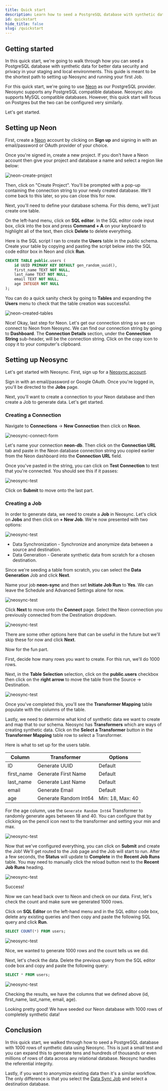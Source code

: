 ```yaml
---
title: Quick start
description: Learn how to seed a PostgreSQL database with synthetic data for better data security and privacy
id: quickstart
hide_title: false
slug: /quickstart
---
```


## Getting started

In this quick start, we're going to walk through how you can seed a PostgreSQL database with synthetic data for better data security and privacy in your staging and local environments. This guide is meant to be the shortest path to setting up Neosync and running your first Job.

For this quick start, we're going to use [Neon](https://neon.tech) as our PostgreSQL provider. Neosync supports any PostgreSQL compatible database. Neosync also supports MySQL compatible databases. However, this quick start will focus on Postgres but the two can be configured very similarly.

Let's get started.

## Setting up Neon

First, create a [Neon](https://neon.tech) account by clicking on **Sign up** and signing in with an email/password or OAuth provider of your choice.

Once you're signed in, create a new project. If you don't have a Neon account then give your project and database a name and select a region like below:

![neon-create-project](/img/neon-create.png)

Then, click on "Create Project". You'll be prompted with a pop-up containing the connection string to your newly created database. We'll come back to this later, so you can close this for now.

Next, you'll need to define your database schema. For this demo, we'll just create one table.

On the left-hand menu, click on **SQL editor**. In the SQL editor code input box, click into the box and press **Command + A** on your keyboard to highlight all of the text, then click **Delete** to delete everything.

Here is the SQL script I ran to create the **Users** table in the public schema. Create your table by copying and pasting the script below into the SQL code editor box in Neon and click **Run**.

```sql
CREATE TABLE public.users (
    id UUID PRIMARY KEY DEFAULT gen_random_uuid(),
    first_name TEXT NOT NULL,
    last_name TEXT NOT NULL,
    email TEXT NOT NULL,
    age INTEGER NOT NULL
);
```

You can do a quick sanity check by going to **Tables** and expanding the **Users** menu to check that the table creation was successful.

![neon-created-tables](/img/neon-show-table.gif)

Nice! Okay, last step for Neon. Let's get our connection string so we can connect to Neon from Neosync.
We can find our connection string by going to **Dashboard**.
The **Connection Details** section, under the **Connection String** sub-header, will be the connection string. Click on the copy icon to copy it to your computer's clipboard.

## Setting up Neosync

Let's get started with Neosync. First, sign up for a [Neosync account](https://app.neosync.dev).

Sign in with an email/password or Google OAuth. Once you're logged in, you'll be directed to the **Jobs** page.

Next, you'll want to create a connection to your Neon database and then create a Job to generate data. Let's get started.

### Creating a Connection

Navigate to **Connections** -> **New Connection** then click on **Neon**.

![neosync-connect-form](/img/neon-integration.png)

Let's name your connection **neon-db**. Then click on the **Connection URL** tab and paste in the Neon database connection string you copied earlier from the Neon dashboard into the **Connection URL** field.

Once you've pasted in the string, you can click on **Test Connection** to test that you're connected. You should see this if it passes:

![neosync-test](/img/neon-test.png)

Click on **Submit** to move onto the last part.

### Creating a Job

In order to generate data, we need to create a **Job** in Neosync. Let's click on **Jobs** and then click on **+ New Job**. We're now presented with two options:

![neosync-test](/img/data-gen.png)

- Data Synchronization - Synchronize and anonymize data between a source and destination.
- Data Generation - Generate synthetic data from scratch for a chosen destination.

Since we're seeding a table from scratch, you can select the **Data Generation** Job and click **Next**.

Name your job **neon-sync** and then set **Initiate Job Run** to **Yes**. We can leave the Schedule and Advanced Settings alone for now.

![neosync-test](/img/define.png)

Click **Next** to move onto the **Connect** page. Select the Neon connection you previously connected from the Destination dropdown.

![neosync-test](/img/neon-connect.png)

There are some other options here that can be useful in the future but we'll skip these for now and click **Next**.

Now for the fun part.

First, decide how many rows you want to create. For this run, we'll do 1000 rows.

Next, in the **Table Selection** selection, click on the **public.users** checkbox then click on the **right arrow** to move the table from the Source -> Destination.

![neosync-test](/img/rows-table.gif)

Once you've completed this, you'll see the **Transformer Mapping** table populate with the columns of the table.

Lastly, we need to determine what kind of synthetic data we want to create and map that to our schema. Neosync has **Transformers** which are ways of creating synthetic data. Click on the **Select a Transformer** button in the **Transformer Mapping** table row to select a Transformer.

Here is what to set up for the users table.

| Column     | Transformer           | Options          |
| ---------- | --------------------- | ---------------- |
| ID         | Generate UUID         | Default          |
| first_name | Generate First Name   | Default          |
| last_name  | Generate Last Name    | Default          |
| email      | Generate Email        | Default          |
| age        | Generate Random Int64 | Min: 18, Max: 40 |

For the age column, use the `Generate Random Int64` Transformer to randomly generate ages between 18 and 40. You can configure that by clicking on the pencil icon next to the transformer and setting your min and max.

![neosync-test](/img/update-age.gif)

Now that we've configured everything, you can click on **Submit** and create the Job! We'll get routed to the Job page and the Job will start to run.
After a few seconds, the **Status** will update to **Complete** in the **Recent Job Runs** table.
You may need to manually click the reload button next to the **Recent Job Runs** heading.

![neosync-test](/img/success-job.png)

Success!

Now we can head back over to Neon and check on our data. First, let's check the count and make sure we generated 1000 rows.

Click on **SQL Editor** on the left-hand menu and in the SQL editor code box, delete any existing queries and then copy and paste the following SQL query and click **Run**.

```sql
SELECT COUNT(*) FROM users;
```

![neosync-test](/img/users-count.png)

Nice, we wanted to generate 1000 rows and the count tells us we did.

Next, let's check the data. Delete the previous query from the SQL editor code box and copy and paste the following query:

```sql
SELECT * FROM users;
```

![neosync-test](/img/data-users.png)

Checking the results, we have the columns that we defined above (id, first_name, last_name, email, age).

Looking pretty good! We have seeded our Neon database with 1000 rows of completely synthetic data!

## Conclusion

In this quick start, we walked through how to seed a PostgreSQL database with 1000 rows of synthetic data using Neosync. This is just a small test and you can expand this to generate tens and hundreds of thousands or even millions of rows of data across any relational database. Neosync handles the referential integrity.

Lastly, if you want to anonymize existing data then it's a similar workflow. The only difference is that you select the [Data Sync Job](https://www.neosync.dev/blog/neosync-neon-sync-job) and select a destination database.
